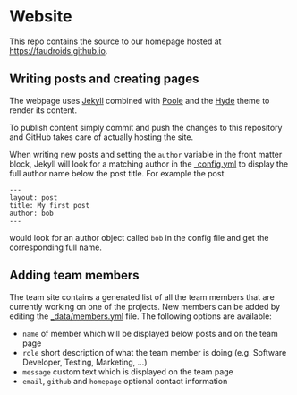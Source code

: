 # Website

This repo contains the source to our homepage hosted at https://faudroids.github.io. 

## Writing posts and creating pages

The webpage uses [Jekyll](http://jekyllrb.com) combined with [Poole](http://getpoole.com) and the [Hyde](http://hyde.getpoole.com/) theme to render its content. 

To publish content simply commit and push the changes to this repository and GitHub takes care of actually hosting the site.

When writing new posts and setting the `author` variable in the front matter block, Jekyll will look for a matching author in the [\_config.yml](https://github.com/FauDroids/FauDroids.github.io/blob/master/_config.yml) to display the full author name below the post title. For example the post

```
---
layout: post
title: My first post
author: bob
---
```
would look for an author object called `bob` in the config file and get the corresponding full name.


## Adding team members 

The team site contains a generated list of all the team members that are currently working on one of the projects. New members can be added by editing the [\_data/members.yml](https://github.com/FauDroids/FauDroids.github.io/blob/master/_data/members.yml) file. The following options are available:

- `name` of member which will be displayed below posts and on the team page
- `role` short description of what the team member is doing (e.g. Software Developer, Testing, Marketing, ...)
- `message` custom text which is displayed on the team page
- `email`, `github` and `homepage` optional contact information
